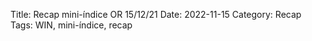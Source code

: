 Title: Recap mini-índice OR 15/12/21
Date: 2022-11-15
Category: Recap
Tags: WIN, mini-índice, recap
